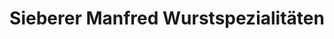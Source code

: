---
title: "Sieberer Manfred Wurstspezialitäten"
url: /pfaffstaett/sieberer-manfred-wurstspezialitaeten/
shop: Metzgerei
---